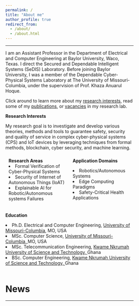 ```yaml
---
permalink: /
title: "About me"
author_profile: true
redirect_from: 
  - /about/
  - /about.html
---
```

<hr>
I am an Assistant Professor in the Department of Electrical and Computer Engineering at Baylor University, Waco, Texas. I direct the Secured and Dependable Intelligent Systems (SeDIS) Laboratory. Before joining Baylor University, I was a member of the Dependable Cyber-Physical Systems Laboratory at The University of Missouri-Columbia, under the supervision of Prof. Khaza Anuarul Hoque.  

Click around to learn more about my <a href="https://ernestbonnah.github.io/research/">research interests</a>, read some of my <a href="https://ernestbonnah.github.io/publications/">publications</a>, or <a href="https://erenstbonnah.github.io/vacancies/">vacancies</a> in my research lab.

<b>Research Interests</b> 

My research goal is to investigate and develop various theories, methods and tools to guarantee safety, security and quality of service in complex cyber-physical systems (CPS) and IoT devices by leveraging techniques from formal methods, blockchain, cyber security, and machine learning.
<meta name="viewport" content="width=device-width, initial-scale=1">
<style>
* {
  box-sizing: border-box;
}
/* Create two equal columns that floats next to each other */
.column {
  float: left;
  width: 50%;
  padding: 10px;
}
/* Clear floats after the columns */
.row:after {
  content: "";
  display: table;
  clear: both;
}
/* Responsive layout - makes the two columns stack on top of each other instead of next to each other */
@media screen and (max-width: 600px) {
  .column {
    width: 100%;
  }
}
</style>
<div class="row">
  <div class="column">
    <b>Research Areas</b>
        <li> Formal Verification of Cyber-Physical Systems</li>
         <li> Security of Internet of Autonomous Things (IoAT) </li>
        <li> Explainable AI for Robotic/Autonomous systems Failures </li>       
    </div>
  <div class="column">
    <b>Application Domains</b>
    <p>
        <li> Robotics/Autonomous Systems </li>
        <li> Edge Computing Paradigms </li>
        <li> Safety-Critical Health Applications </li>
     </p>
  </div>
</div>

<b>Education</b>
<li>Ph.D. Electrical and Computer Engineering, <a href="https://missouri.edu/">University of Missouri-Columbia,</a> MO, USA</li>
<li>MSc. Computer Science, <a href="https://missouri.edu/">University of Missouri-Columbia, </a>MO, USA</li>
<li>MSc. Telecommunication Engineering, <a href="https://www.knust.edu.gh//">Kwame Nkrumah University of Science and Technology, </a>Ghana</li>
<li>BSc. Computer Engineering, <a href="https://www.knust.edu.gh//">Kwame Nkrumah University of Science and Technology, </a>Ghana</li>
<br>

<h1>News</h1>
<hr>

